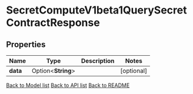 # SecretComputeV1beta1QuerySecretContractResponse

## Properties

Name | Type | Description | Notes
------------ | ------------- | ------------- | -------------
**data** | Option<**String**> |  | [optional]

[Back to Model list](../README.md#documentation-for-models) [Back to API list](../README.md#documentation-for-api-endpoints) [Back to README](../README.md)


